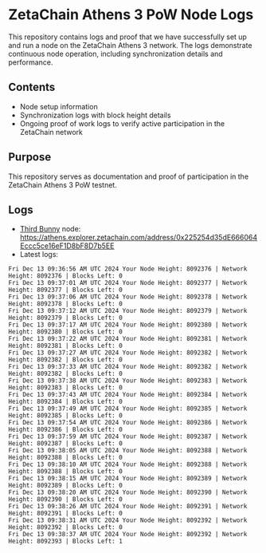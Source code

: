 # ZetaChain Athens 3 PoW Node Logs
This repository contains logs and proof that we have successfully set up and run a node on the ZetaChain Athens 3 network. The logs demonstrate continuous node operation, including synchronization details and performance.

## Contents
- Node setup information
- Synchronization logs with block height details
- Ongoing proof of work logs to verify active participation in the ZetaChain network

## Purpose
This repository serves as documentation and proof of participation in the ZetaChain Athens 3 PoW testnet.

## Logs

- [Third Bunny](https://thirdbunny.xyz/) node: https://athens.explorer.zetachain.com/address/0x225254d35dE666064Eccc5ce16eF1D8bF8D7b5EE
- Latest logs:
```
Fri Dec 13 09:36:56 AM UTC 2024 Your Node Height: 8092376 | Network Height: 8092376 | Blocks Left: 0
Fri Dec 13 09:37:01 AM UTC 2024 Your Node Height: 8092377 | Network Height: 8092377 | Blocks Left: 0
Fri Dec 13 09:37:06 AM UTC 2024 Your Node Height: 8092378 | Network Height: 8092378 | Blocks Left: 0
Fri Dec 13 09:37:12 AM UTC 2024 Your Node Height: 8092379 | Network Height: 8092379 | Blocks Left: 0
Fri Dec 13 09:37:17 AM UTC 2024 Your Node Height: 8092380 | Network Height: 8092380 | Blocks Left: 0
Fri Dec 13 09:37:22 AM UTC 2024 Your Node Height: 8092381 | Network Height: 8092381 | Blocks Left: 0
Fri Dec 13 09:37:27 AM UTC 2024 Your Node Height: 8092382 | Network Height: 8092382 | Blocks Left: 0
Fri Dec 13 09:37:33 AM UTC 2024 Your Node Height: 8092382 | Network Height: 8092382 | Blocks Left: 0
Fri Dec 13 09:37:38 AM UTC 2024 Your Node Height: 8092383 | Network Height: 8092383 | Blocks Left: 0
Fri Dec 13 09:37:43 AM UTC 2024 Your Node Height: 8092384 | Network Height: 8092384 | Blocks Left: 0
Fri Dec 13 09:37:49 AM UTC 2024 Your Node Height: 8092385 | Network Height: 8092385 | Blocks Left: 0
Fri Dec 13 09:37:54 AM UTC 2024 Your Node Height: 8092386 | Network Height: 8092386 | Blocks Left: 0
Fri Dec 13 09:37:59 AM UTC 2024 Your Node Height: 8092387 | Network Height: 8092387 | Blocks Left: 0
Fri Dec 13 09:38:05 AM UTC 2024 Your Node Height: 8092388 | Network Height: 8092388 | Blocks Left: 0
Fri Dec 13 09:38:10 AM UTC 2024 Your Node Height: 8092388 | Network Height: 8092388 | Blocks Left: 0
Fri Dec 13 09:38:15 AM UTC 2024 Your Node Height: 8092389 | Network Height: 8092389 | Blocks Left: 0
Fri Dec 13 09:38:20 AM UTC 2024 Your Node Height: 8092390 | Network Height: 8092390 | Blocks Left: 0
Fri Dec 13 09:38:26 AM UTC 2024 Your Node Height: 8092391 | Network Height: 8092391 | Blocks Left: 0
Fri Dec 13 09:38:31 AM UTC 2024 Your Node Height: 8092392 | Network Height: 8092392 | Blocks Left: 0
Fri Dec 13 09:38:37 AM UTC 2024 Your Node Height: 8092392 | Network Height: 8092393 | Blocks Left: 1
```

